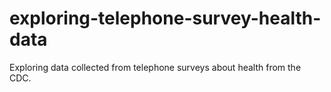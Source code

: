 # exploring-telephone-survey-health-data
Exploring data collected from telephone surveys about health from the CDC.

